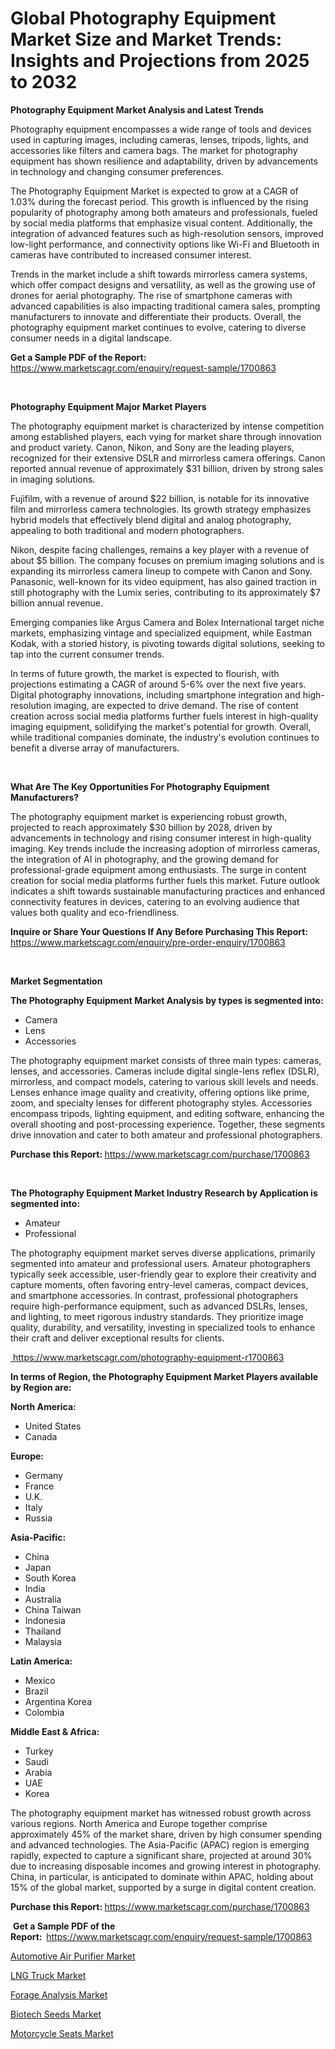 <p><h1>Global Photography Equipment Market Size and Market Trends: Insights and Projections from 2025 to 2032</h1></p><p><strong>Photography Equipment Market Analysis and Latest Trends</strong></p>
<p><p>Photography equipment encompasses a wide range of tools and devices used in capturing images, including cameras, lenses, tripods, lights, and accessories like filters and camera bags. The market for photography equipment has shown resilience and adaptability, driven by advancements in technology and changing consumer preferences.</p><p>The Photography Equipment Market is expected to grow at a CAGR of 1.03% during the forecast period. This growth is influenced by the rising popularity of photography among both amateurs and professionals, fueled by social media platforms that emphasize visual content. Additionally, the integration of advanced features such as high-resolution sensors, improved low-light performance, and connectivity options like Wi-Fi and Bluetooth in cameras have contributed to increased consumer interest.</p><p>Trends in the market include a shift towards mirrorless camera systems, which offer compact designs and versatility, as well as the growing use of drones for aerial photography. The rise of smartphone cameras with advanced capabilities is also impacting traditional camera sales, prompting manufacturers to innovate and differentiate their products. Overall, the photography equipment market continues to evolve, catering to diverse consumer needs in a digital landscape.</p></p>
<p><strong>Get a Sample PDF of the Report:&nbsp;</strong> <a href="https://www.marketscagr.com/enquiry/request-sample/1700863?utm_campaign=2241&utm_medium=2&utm_source=Github&utm_content=ia&utm_term=05022025&utm_id=photography-equipment">https://www.marketscagr.com/enquiry/request-sample/1700863</a></p>
<p>&nbsp;</p>
<p><strong>Photography Equipment Major Market Players</strong></p>
<p><p>The photography equipment market is characterized by intense competition among established players, each vying for market share through innovation and product variety. Canon, Nikon, and Sony are the leading players, recognized for their extensive DSLR and mirrorless camera offerings. Canon reported annual revenue of approximately $31 billion, driven by strong sales in imaging solutions.</p><p>Fujifilm, with a revenue of around $22 billion, is notable for its innovative film and mirrorless camera technologies. Its growth strategy emphasizes hybrid models that effectively blend digital and analog photography, appealing to both traditional and modern photographers.</p><p>Nikon, despite facing challenges, remains a key player with a revenue of about $5 billion. The company focuses on premium imaging solutions and is expanding its mirrorless camera lineup to compete with Canon and Sony. Panasonic, well-known for its video equipment, has also gained traction in still photography with the Lumix series, contributing to its approximately $7 billion annual revenue.</p><p>Emerging companies like Argus Camera and Bolex International target niche markets, emphasizing vintage and specialized equipment, while Eastman Kodak, with a storied history, is pivoting towards digital solutions, seeking to tap into the current consumer trends.</p><p>In terms of future growth, the market is expected to flourish, with projections estimating a CAGR of around 5-6% over the next five years. Digital photography innovations, including smartphone integration and high-resolution imaging, are expected to drive demand. The rise of content creation across social media platforms further fuels interest in high-quality imaging equipment, solidifying the market's potential for growth. Overall, while traditional companies dominate, the industry's evolution continues to benefit a diverse array of manufacturers.</p></p>
<p>&nbsp;</p>
<p><strong>What Are The Key Opportunities For Photography Equipment Manufacturers?</strong></p>
<p><p>The photography equipment market is experiencing robust growth, projected to reach approximately $30 billion by 2028, driven by advancements in technology and rising consumer interest in high-quality imaging. Key trends include the increasing adoption of mirrorless cameras, the integration of AI in photography, and the growing demand for professional-grade equipment among enthusiasts. The surge in content creation for social media platforms further fuels this market. Future outlook indicates a shift towards sustainable manufacturing practices and enhanced connectivity features in devices, catering to an evolving audience that values both quality and eco-friendliness.</p></p>
<p><strong>Inquire or Share Your Questions If Any Before Purchasing This Report:</strong> <a href="https://www.marketscagr.com/enquiry/pre-order-enquiry/1700863?utm_campaign=2241&utm_medium=2&utm_source=Github&utm_content=ia&utm_term=05022025&utm_id=photography-equipment">https://www.marketscagr.com/enquiry/pre-order-enquiry/1700863</a></p>
<p>&nbsp;</p>
<p><strong>Market Segmentation</strong></p>
<p><strong>The Photography Equipment Market Analysis by types is segmented into:</strong></p>
<p><ul><li>Camera</li><li>Lens</li><li>Accessories</li></ul></p>
<p><p>The photography equipment market consists of three main types: cameras, lenses, and accessories. Cameras include digital single-lens reflex (DSLR), mirrorless, and compact models, catering to various skill levels and needs. Lenses enhance image quality and creativity, offering options like prime, zoom, and specialty lenses for different photography styles. Accessories encompass tripods, lighting equipment, and editing software, enhancing the overall shooting and post-processing experience. Together, these segments drive innovation and cater to both amateur and professional photographers.</p></p>
<p><strong>Purchase this Report:&nbsp;</strong><a href="https://www.marketscagr.com/purchase/1700863?utm_campaign=2241&utm_medium=2&utm_source=Github&utm_content=ia&utm_term=05022025&utm_id=photography-equipment">https://www.marketscagr.com/purchase/1700863</a></p>
<p>&nbsp;</p>
<p><strong>The Photography Equipment Market Industry Research by Application is segmented into:</strong></p>
<p><ul><li>Amateur</li><li>Professional</li></ul></p>
<p><p>The photography equipment market serves diverse applications, primarily segmented into amateur and professional users. Amateur photographers typically seek accessible, user-friendly gear to explore their creativity and capture moments, often favoring entry-level cameras, compact devices, and smartphone accessories. In contrast, professional photographers require high-performance equipment, such as advanced DSLRs, lenses, and lighting, to meet rigorous industry standards. They prioritize image quality, durability, and versatility, investing in specialized tools to enhance their craft and deliver exceptional results for clients.</p></p>
<p><a href="https://www.marketscagr.com/photography-equipment-r1700863?utm_campaign=2241&utm_medium=2&utm_source=Github&utm_content=ia&utm_term=05022025&utm_id=photography-equipment">&nbsp;https://www.marketscagr.com/photography-equipment-r1700863</a></p>
<p><strong>In terms of Region, the Photography Equipment Market Players available by Region are:</strong></p>
<p>
    <p> <strong> North America: </strong>
        <ul>
            <li>United States</li>
            <li>Canada</li>
        </ul>
        </p> 
    <p> <strong> Europe: </strong>
        <ul>
            <li>Germany</li>
            <li>France</li>
            <li>U.K.</li>
            <li>Italy</li>
            <li>Russia</li>
        </ul>
        </p> 
    <p> <strong> Asia-Pacific: </strong>
        <ul>
            <li>China</li>
            <li>Japan</li>
            <li>South Korea</li>
            <li>India</li>
            <li>Australia</li>
            <li>China Taiwan</li>
            <li>Indonesia</li>
            <li>Thailand</li>
            <li>Malaysia</li>
        </ul>
        </p> 
    <p> <strong> Latin America: </strong>
        <ul>
            <li>Mexico</li>
            <li>Brazil</li>
            <li>Argentina Korea</li>
            <li>Colombia</li>
        </ul>
        </p> 
    <p> <strong> Middle East & Africa: </strong>
        <ul>
            <li>Turkey</li>
            <li>Saudi</li>
            <li>Arabia</li>
            <li>UAE</li>
            <li>Korea</li>
        </ul>
    </p>
    </p>
<p><p>The photography equipment market has witnessed robust growth across various regions. North America and Europe together comprise approximately 45% of the market share, driven by high consumer spending and advanced technologies. The Asia-Pacific (APAC) region is emerging rapidly, expected to capture a significant share, projected at around 30% due to increasing disposable incomes and growing interest in photography. China, in particular, is anticipated to dominate within APAC, holding about 15% of the global market, supported by a surge in digital content creation.</p></p>
<p><strong>Purchase this Report: </strong><a href="https://www.marketscagr.com/purchase/1700863?utm_campaign=2241&utm_medium=2&utm_source=Github&utm_content=ia&utm_term=05022025&utm_id=photography-equipment">https://www.marketscagr.com/purchase/1700863</a></p>
<p>&nbsp;<strong>Get a Sample PDF of the Report:&nbsp;&nbsp;</strong><a href="https://www.marketscagr.com/enquiry/request-sample/1700863?utm_campaign=2241&utm_medium=2&utm_source=Github&utm_content=ia&utm_term=05022025&utm_id=photography-equipment">https://www.marketscagr.com/enquiry/request-sample/1700863</a></p>
<p><strong></strong></p>
<p><p><a href="https://www.linkedin.com/pulse/navigating-global-automotive-air-purifier-market-landscape-ev2tc?utm_campaign=2241&utm_medium=2&utm_source=Github&utm_content=ia&utm_term=05022025&utm_id=photography-equipment">Automotive Air Purifier Market</a></p><p><a href="https://www.linkedin.com/pulse/thorough-examination-global-lng-truck-market-size-focus-growth-ujkze?utm_campaign=2241&utm_medium=2&utm_source=Github&utm_content=ia&utm_term=05022025&utm_id=photography-equipment">LNG Truck Market</a></p><p><a href="https://www.linkedin.com/pulse/forecasting-future-forage-analysis-market-size-projected-xrkje?utm_campaign=2241&utm_medium=2&utm_source=Github&utm_content=ia&utm_term=05022025&utm_id=photography-equipment">Forage Analysis Market</a></p><p><a href="https://www.linkedin.com/pulse/in-depth-analysis-biotech-seeds-market-size-share-forecast-ouzae?utm_campaign=2241&utm_medium=2&utm_source=Github&utm_content=ia&utm_term=05022025&utm_id=photography-equipment">Biotech Seeds Market</a></p><p><a href="https://www.linkedin.com/pulse/motorcycle-seats-market-analysisbased-predicted-43-cagr-nrkjf?utm_campaign=2241&utm_medium=2&utm_source=Github&utm_content=ia&utm_term=05022025&utm_id=photography-equipment">Motorcycle Seats Market</a></p></p>
